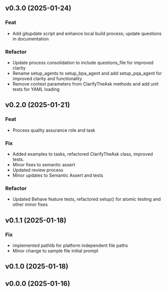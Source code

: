 ## v0.3.0 (2025-01-24)

### Feat

- Add gitupdate script and enhance local build process; update questions in documentation

### Refactor

- Update process consolidation to include questions_file for improved clarity
- Rename setup_agents to setup_bpa_agent and add setup_pqa_agent for improved clarity and functionality
- Remove context parameters from ClarifyTheAsk methods and add unit tests for YAML loading

## v0.2.0 (2025-01-21)

### Feat

- Process quality assurance role and task

### Fix

- Added examples to tasks, refactored ClarifyTheAsk class, improved tests.
- Minor fixes to semantic assert
- Updated review process
- Minor updates to Semantic Assert and tests

### Refactor

- Updated Behave feature tests, refactored setup() for atomic testing and other minor fixes

## v0.1.1 (2025-01-18)

### Fix

- implemented pathlib for platform independent file paths
- Minor change to sample file initial prompt

## v0.1.0 (2025-01-18)

## v0.0.0 (2025-01-16)

